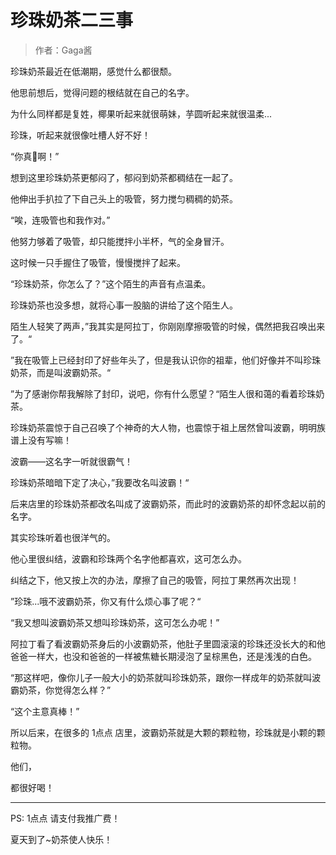 # 珍珠奶茶二三事

> 作者：Gaga酱

珍珠奶茶最近在低潮期，感觉什么都很颓。

他思前想后，觉得问题的根结就在自己的名字。

为什么同样都是复姓，椰果听起来就很萌妹，芋圆听起来就很温柔...

珍珠，听起来就很像吐槽人好不好！

“你真🐷啊！”

想到这里珍珠奶茶更郁闷了，郁闷到奶茶都稠结在一起了。

他伸出手扒拉了下自己头上的吸管，努力搅匀稠稠的奶茶。

“唉，连吸管也和我作对。”

他努力够着了吸管，却只能搅拌小半杯，气的全身冒汗。

这时候一只手握住了吸管，慢慢搅拌了起来。

“珍珠奶茶，你怎么了？”这个陌生的声音有点温柔。

珍珠奶茶也没多想，就将心事一股脑的讲给了这个陌生人。

陌生人轻笑了两声，”我其实是阿拉丁，你刚刚摩擦吸管的时候，偶然把我召唤出来了。“

”我在吸管上已经封印了好些年头了，但是我认识你的祖辈，他们好像并不叫珍珠奶茶，而是叫波霸奶茶。“

”为了感谢你帮我解除了封印，说吧，你有什么愿望？“陌生人很和蔼的看着珍珠奶茶。

珍珠奶茶震惊于自己召唤了个神奇的大人物，也震惊于祖上居然曾叫波霸，明明族谱上没有写嘛！

波霸——这名字一听就很霸气！

珍珠奶茶暗暗下定了决心，”我要改名叫波霸！“

后来店里的珍珠奶茶都改名叫成了波霸奶茶，而此时的波霸奶茶的却怀念起以前的名字。

其实珍珠听着也很洋气的。

他心里很纠结，波霸和珍珠两个名字他都喜欢，这可怎么办。

纠结之下，他又按上次的办法，摩擦了自己的吸管，阿拉丁果然再次出现！

”珍珠...哦不波霸奶茶，你又有什么烦心事了呢？“

“我又想叫波霸奶茶又想叫珍珠奶茶，这可怎么办呢！”

阿拉丁看了看波霸奶茶身后的小波霸奶茶，他肚子里圆滚滚的珍珠还没长大的和他爸爸一样大，也没和爸爸的一样被焦糖长期浸泡了呈棕黑色，还是浅浅的白色。

“那这样吧，像你儿子一般大小的奶茶就叫珍珠奶茶，跟你一样成年的奶茶就叫波霸奶茶，你觉得怎么样？”

“这个主意真棒！”

所以后来，在很多的 1点点 店里，波霸奶茶就是大颗的颗粒物，珍珠就是小颗的颗粒物。

他们，

都很好喝！

***

 PS: 1点点 请支付我推广费！

夏天到了~奶茶使人快乐！







